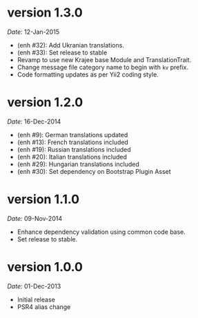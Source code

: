 version 1.3.0
=============
*Date:* 12-Jan-2015

- (enh #32): Add Ukranian translations.
- (enh #33): Set release to stable
- Revamp to use new Krajee base Module and TranslationTrait.
- Change message file category name to begin with `kv` prefix.
- Code formatting updates as per Yii2 coding style.

version 1.2.0
=============
*Date:* 16-Dec-2014

- (enh #9): German translations updated
- (enh #13): French translations included
- (enh #19): Russian translations included
- (enh #20): Italian translations included
- (enh #29): Hungarian translations included
- (enh #30): Set dependency on Bootstrap Plugin Asset

version 1.1.0
=============

*Date:* 09-Nov-2014

- Enhance dependency validation using common code base.
- Set release to stable.


version 1.0.0
=============

*Date:* 01-Dec-2013

- Initial release
- PSR4 alias change
